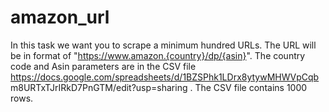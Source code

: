 # amazon_url
In this task we want you to scrape a minimum hundred URLs. The URL will be in format of "https://www.amazon.{country}/dp/{asin}". The country code and Asin parameters are in the CSV file https://docs.google.com/spreadsheets/d/1BZSPhk1LDrx8ytywMHWVpCqb m8URTxTJrIRkD7PnGTM/edit?usp=sharing . The CSV file contains 1000  rows.
